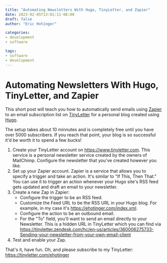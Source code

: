 ```yaml
---
title: "Automating Newsletters With Hugo, TinyLetter, and Zapier"
date: 2023-02-05T13:01:11-08:00
draft: false
author: "Eric Hotinger"

categories:
- development
- software

tags:
- software
- development
---
```


# Automating Newsletters With Hugo, TinyLetter, and Zapier

This short post will teach you how to automatically send emails using [Zapier](https://zapier.com/) to an email subscription list on [TinyLetter](https://www.tinyletter.com/) for a personal blog created using [Hugo](https://gohugo.io/).

The setup takes about 10 minnutes and is completely free until you have over 5000 subscribers. If you reach that point, your blog is so successful it'd be worth it to spend a few bucks!

1. Create your TinyLetter account on https://www.tinyletter.com. This service is a personal newsletter service created by the owners of MailChimp. Configure the newsletter that you've created however you like.
2. Set up your Zapier account. Zapier is a service that allows you to specify a trigger and take an action. It's similar to "If This, Then That." You can use it to trigger an action whenever your Hugo site's RSS feed gets updated and draft an email to your newsletter.
3. Create a new Zap in Zapier:
    - Configure the trigger to be an RSS feed.
    - Customize the Feed URL to be the RSS URL in your Hugo blog. For example, in my case it's https://ehotinger.com/index.xml.
    - Configure the action to be an outbound email.
    - For the "To" field, you'll want to send an email directly to your Newsletter. This is a hidden URL in TinyLetter which you can find via https://tinyletter.zendesk.com/hc/en-us/articles/360006275733-Sending-your-newsletter-from-your-own-email-client
4. Test and enable your Zap.

That's it, have fun. Oh, and please subscribe to my TinyLetter: https://tinyletter.com/ehotinger
